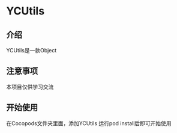 # YCUtils

## 介绍
YCUtils是一款Object

## 注意事项
本项目仅供学习交流

## 开始使用
在Cocopods文件夹里面，添加YCUtils
运行pod install后即可开始使用
